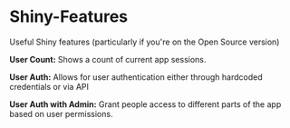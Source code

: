 # Shiny-Features
Useful Shiny features (particularly if you're on the Open Source version)

**User Count:**
Shows a count of current app sessions.

**User Auth:**
Allows for user authentication either through hardcoded credentials or via API

**User Auth with Admin:**
Grant people access to different parts of the app based on user permissions.
